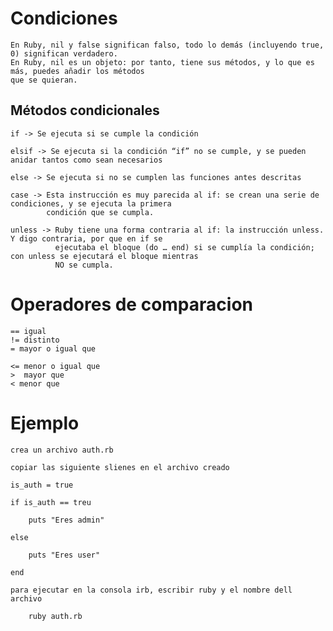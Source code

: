 # Condiciones

    En Ruby, nil y false significan falso, todo lo demás (incluyendo true, 0) significan verdadero.
    En Ruby, nil es un objeto: por tanto, tiene sus métodos, y lo que es más, puedes añadir los métodos
    que se quieran.

## Métodos condicionales

    if -> Se ejecuta si se cumple la condición

    elsif -> Se ejecuta si la condición “if” no se cumple, y se pueden anidar tantos como sean necesarios

    else -> Se ejecuta si no se cumplen las funciones antes descritas

    case -> Esta instrucción es muy parecida al if: se crean una serie de condiciones, y se ejecuta la primera
            condición que se cumpla.

    unless -> Ruby tiene una forma contraria al if: la instrucción unless. Y digo contraria, por que en if se
              ejecutaba el bloque (do … end) si se cumplía la condición; con unless se ejecutará el bloque mientras
              NO se cumpla.

# Operadores de comparacion

    == igual
    != distinto
    = mayor o igual que

    <= menor o igual que
    >  mayor que
    < menor que

# Ejemplo

    crea un archivo auth.rb

    copiar las siguiente slienes en el archivo creado

    is_auth = true

    if is_auth == treu

        puts "Eres admin"

    else

        puts "Eres user"

    end

    para ejecutar en la consola irb, escribir ruby y el nombre dell archivo

        ruby auth.rb